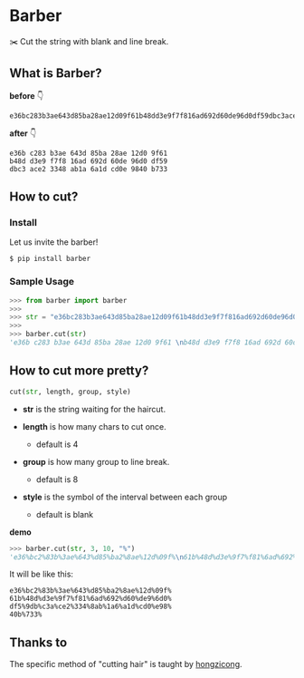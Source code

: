 # Barber

✂️ Cut the string with blank and line break. 

## What is Barber? 

**before** 👇 

```shell
e36bc283b3ae643d85ba28ae12d09f61b48dd3e9f7f816ad692d60de96d0df59dbc3ace23348ab1a6a1dcd0e9840b733
```

**after** 👇 

```shell
e36b c283 b3ae 643d 85ba 28ae 12d0 9f61
b48d d3e9 f7f8 16ad 692d 60de 96d0 df59
dbc3 ace2 3348 ab1a 6a1d cd0e 9840 b733
```

## How to cut?

### Install

Let us invite the barber! 

```shell
$ pip install barber
```

### Sample Usage

```python
>>> from barber import barber
>>> 
>>> str = "e36bc283b3ae643d85ba28ae12d09f61b48dd3e9f7f816ad692d60de96d0df59dbc3ace23348ab1a6a1dcd0e9840b733"
>>>
>>> barber.cut(str)
'e36b c283 b3ae 643d 85ba 28ae 12d0 9f61 \nb48d d3e9 f7f8 16ad 692d 60de 96d0 df59 \ndbc3 ace2 3348 ab1a 6a1d cd0e 9840 b733 \n'
```

## How to cut more pretty? 

```python
cut(str, length, group, style)
```

- **str** is the string waiting for the haircut.

- **length** is how many chars to cut once.
    - default is 4

- **group** is how many group to line break.
    - default is 8

- **style** is the symbol of the interval between each group
    - default is blank

**demo**

```python
>>> barber.cut(str, 3, 10, "%")
'e36%bc2%83b%3ae%643%d85%ba2%8ae%12d%09f%\n61b%48d%d3e%9f7%f81%6ad%692%d60%de9%6d0%\ndf5%9db%c3a%ce2%334%8ab%1a6%a1d%cd0%e98%\n40b%733%'
```

It will be like this: 

```shell
e36%bc2%83b%3ae%643%d85%ba2%8ae%12d%09f%
61b%48d%d3e%9f7%f81%6ad%692%d60%de9%6d0%
df5%9db%c3a%ce2%334%8ab%1a6%a1d%cd0%e98%
40b%733%
```

## Thanks to

The specific method of "cutting hair" is taught by [hongzicong](https://github.com/hongzicong).